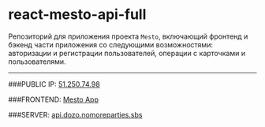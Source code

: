 # react-mesto-api-full
Репозиторий для приложения проекта `Mesto`, включающий фронтенд и бэкенд части приложения со следующими возможностями: авторизации и регистрации пользователей, операции с карточками и пользователями.  
  
___  
  
###PUBLIC IP: [51.250.74.98](https://dozo.nomoredomains.xyz)  
  
###FRONTEND: [Mesto App](https://dozo.nomoredomains.xyz)   
  
###SERVER: [api.dozo.nomoreparties.sbs](api.dozo.nomoreparties.sbs) 

